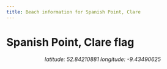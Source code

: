 ```yaml
---
title: Beach information for Spanish Point, Clare
---
```

# Spanish Point, Clare <span class="material-icons blue-flag">flag</span>

<div align="center"><i>latitude: 52.84210881 longitude: -9.43490625</i></div>